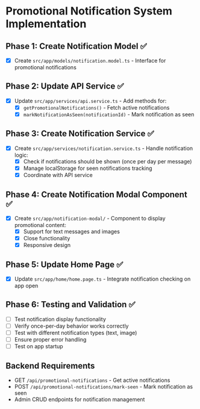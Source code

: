 # Promotional Notification System Implementation

## Phase 1: Create Notification Model ✅
- [x] Create `src/app/models/notification.model.ts` - Interface for promotional notifications

## Phase 2: Update API Service ✅
- [x] Update `src/app/services/api.service.ts` - Add methods for:
  - [x] `getPromotionalNotifications()` - Fetch active notifications
  - [x] `markNotificationAsSeen(notificationId)` - Mark notification as seen

## Phase 3: Create Notification Service ✅
- [x] Create `src/app/services/notification.service.ts` - Handle notification logic:
  - [x] Check if notifications should be shown (once per day per message)
  - [x] Manage localStorage for seen notifications tracking
  - [x] Coordinate with API service

## Phase 4: Create Notification Modal Component ✅
- [x] Create `src/app/notification-modal/` - Component to display promotional content:
  - [x] Support for text messages and images
  - [x] Close functionality
  - [x] Responsive design

## Phase 5: Update Home Page ✅
- [x] Update `src/app/home/home.page.ts` - Integrate notification checking on app open

## Phase 6: Testing and Validation ✅
- [ ] Test notification display functionality
- [ ] Verify once-per-day behavior works correctly
- [ ] Test with different notification types (text, image)
- [ ] Ensure proper error handling
- [ ] Test on app startup

## Backend Requirements
- GET `/api/promotional-notifications` - Get active notifications
- POST `/api/promotional-notifications/mark-seen` - Mark notification as seen
- Admin CRUD endpoints for notification management
